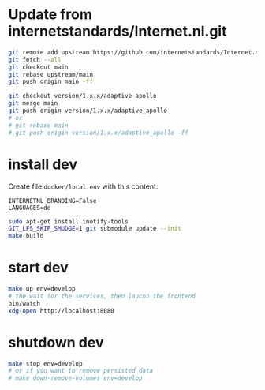 # Update from internetstandards/Internet.nl.git  


```sh
git remote add upstream https://github.com/internetstandards/Internet.nl.git
git fetch --all
git checkout main
git rebase upstream/main
git push origin main -ff

git checkout version/1.x.x/adaptive_apollo
git merge main
git push origin version/1.x.x/adaptive_apollo
# or
# git rebase main
# git push origin version/1.x.x/adaptive_apollo -ff
```

# install dev

Create file `docker/local.env` with this content:

```
INTERNETNL_BRANDING=False
LANGUAGES=de
```

```sh
sudo apt-get install inotify-tools
GIT_LFS_SKIP_SMUDGE=1 git submodule update --init
make build
```

# start dev

```sh
make up env=develop
# the wait for the services, then laucnh the frontend
bin/watch
xdg-open http://localhost:8080
```

# shutdown dev

```sh
make stop env=develop
# or if you want to remove persisted data
# make down-remove-volumes env=develop
```
